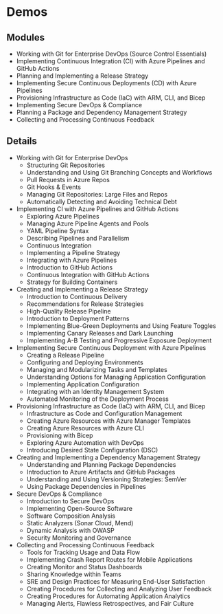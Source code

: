 # Demos

## Modules

- Working with Git for Enterprise DevOps (Source Control Essentials)
- Implementing Continuous Integration (CI) with Azure Pipelines and GitHub Actions
- Planning and Implementing a Release Strategy
- Implementing Secure Continuous Deployments (CD) with Azure Pipelines
- Provisioning Infrastructure as Code (IaC) with ARM, CLI, and Bicep
- Implementing Secure DevOps & Compliance
- Planning a Package and Dependency Management Strategy
- Collecting and Processing Continuous Feedback

## Details

- Working with Git for Enterprise DevOps
    - Structuring Git Repositories
    - Understanding and Using Git Branching Concepts and Workflows
    - Pull Requests in Azure Repos
    - Git Hooks & Events
    - Managing Git Repositories: Large Files and Repos
    - Automatically Detecting and Avoiding Technical Debt
- Implementing CI with Azure Pipelines and GitHub Actions
    - Exploring Azure Pipelines
    - Managing Azure Pipeline Agents and Pools
    - YAML Pipeline Syntax
    - Describing Pipelines and Parallelism
    - Continuous Integration
    - Implementing a Pipeline Strategy
    - Integrating with Azure Pipelines
    - Introduction to GitHub Actions
    - Continuous Integration with GitHub Actions
    - Strategy for Building Containers
- Creating and Implementing a Release Strategy
    - Introduction to Continuous Delivery
    - Recommendations for Release Strategies
    - High-Quality Release Pipeline
    - Introduction to Deployment Patterns
    - Implementing Blue-Green Deployments and Using Feature Toggles
    - Implementing Canary Releases and Dark Launching
    - Implementing A-B Testing and Progressive Exposure Deployment
- Implementing Secure Continuous Deployment with Azure Pipelines
    - Creating a Release Pipeline
    - Configuring and Deploying Environments
    - Managing and Modularizing Tasks and Templates
    - Understanding Options for Managing Application Configuration
    - Implementing Application Configuration
    - Integrating with an Identity Management System
    - Automated Monitoring of the Deployment Process
- Provisioning Infrastructure as Code (IaC) with ARM, CLI, and Bicep
    - Infrastructure as Code and Configuration Management
    - Creating Azure Resources with Azure Manager Templates
    - Creating Azure Resources with Azure CLI
    - Provisioning with Bicep
    - Exploring Azure Automation with DevOps
    - Introducing Desired State Configuration (DSC)
- Creating and Implementing a Dependency Management Strategy
    - Understanding and Planning Package Dependencies
    - Introduction to Azure Artifacts and GitHub Packages
    - Understanding and Using Versioning Strategies: SemVer
    - Using Package Dependencies in Pipelines
- Secure DevOps & Compliance
    - Introduction to Secure DevOps
    - Implementing Open-Source Software
    - Software Composition Analysis
    - Static Analyzers (Sonar Cloud, Mend)
    - Dynamic Analysis with OWASP
    - Security Monitoring and Governance
- Collecting and Processing Continuous Feedback
    - Tools for Tracking Usage and Data Flow
    - Implementing Crash Report Routes for Mobile Applications
    - Creating Monitor and Status Dashboards
    - Sharing Knowledge within Teams
    - SRE and Design Practices for Measuring End-User Satisfaction
    - Creating Procedures for Collecting and Analyzing User Feedback
    - Creating Procedures for Automating Application Analytics
    - Managing Alerts, Flawless Retrospectives, and Fair Culture